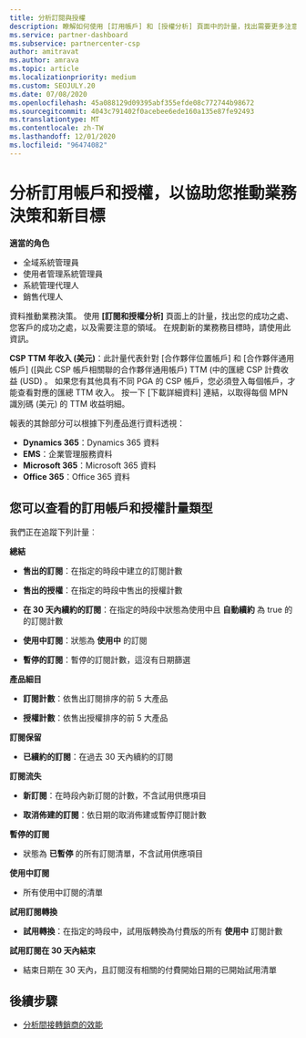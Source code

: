 ```yaml
---
title: 分析訂閱與授權
description: 瞭解如何使用 [訂用帳戶] 和 [授權分析] 頁面中的計量，找出需要更多注意的成功和區域。
ms.service: partner-dashboard
ms.subservice: partnercenter-csp
author: amitravat
ms.author: amrava
ms.topic: article
ms.localizationpriority: medium
ms.custom: SEOJULY.20
ms.date: 07/08/2020
ms.openlocfilehash: 45a088129d09395abf355efde08c772744b98672
ms.sourcegitcommit: 4043c791402f0acebee6ede160a135e87fe92493
ms.translationtype: MT
ms.contentlocale: zh-TW
ms.lasthandoff: 12/01/2020
ms.locfileid: "96474082"
---
```

# <a name="analyze-subscriptions-and-licenses-to-help-you-drive-business-decisions-and-new-goals"></a>分析訂用帳戶和授權，以協助您推動業務決策和新目標

**適當的角色**

- 全域系統管理員
- 使用者管理系統管理員
- 系統管理代理人
- 銷售代理人

資料推動業務決策。 使用 **\[訂閱和授權分析\]** 頁面上的計量，找出您的成功之處、您客戶的成功之處，以及需要注意的領域。 在規劃新的業務務目標時，請使用此資訊。

**CSP TTM 年收入 (美元)**：此計量代表針對 [合作夥伴位置帳戶] 和 [合作夥伴通用帳戶] ([與此 CSP 帳戶相關聯的合作夥伴通用帳戶) TTM (中的匯總 CSP 計費收益 (USD) 。 如果您有其他具有不同 PGA 的 CSP 帳戶，您必須登入每個帳戶，才能查看對應的匯總 TTM 收入。  按一下 [下載詳細資料] 連結，以取得每個 MPN 識別碼 (美元) 的 TTM 收益明細。

報表的其餘部分可以根據下列產品進行資料透視：

 - **Dynamics 365**：Dynamics 365 資料  
 - **EMS**：企業管理服務資料  
 - **Microsoft 365**：Microsoft 365 資料  
 - **Office 365**：Office 365 資料  


## <a name="types-of-subscription-and-license-metrics-you-can-view"></a>您可以查看的訂用帳戶和授權計量類型

我們正在追蹤下列計量︰

**總結**  
 - **售出的訂閱**：在指定的時段中建立的訂閱計數  
  
 - **售出的授權**：在指定的時段中售出的授權計數  
  
 - **在 30 天內續約的訂閱**：在指定的時段中狀態為使用中且 **自動續約** 為 true 的的訂閱計數
 
 - **使用中訂閱**：狀態為 **使用中** 的訂閱  
 
 - **暫停的訂閱**：暫停的訂閱計數，這沒有日期篩選  

**產品細目**
  
 - **訂閱計數**：依售出訂閱排序的前 5 大產品  
 
 - **授權計數**：依售出授權排序的前 5 大產品

**訂閱保留**

 - **已續約的訂閱**：在過去 30 天內續約的訂閱  

**訂閱流失**  
 - **新訂閱**：在時段內新訂閱的計數，不含試用供應項目  
 
 - **取消佈建的訂閱**：依日期的取消佈建或暫停訂閱計數  

**暫停的訂閱** 
 
 - 狀態為 **已暫停** 的所有訂閱清單，不含試用供應項目  
  
**使用中訂閱**

 - 所有使用中訂閱的清單  

**試用訂閱轉換**  

 - **試用轉換**：在指定的時段中，試用版轉換為付費版的所有 **使用中** 訂閱計數  

**試用訂閱在 30 天內結束**  

 - 結束日期在 30 天內，且訂閱沒有相關的付費開始日期的已開始試用清單  

## <a name="next-steps"></a>後續步驟

- [分析間接轉銷商的效能](analyze-indirect-resellers.md)